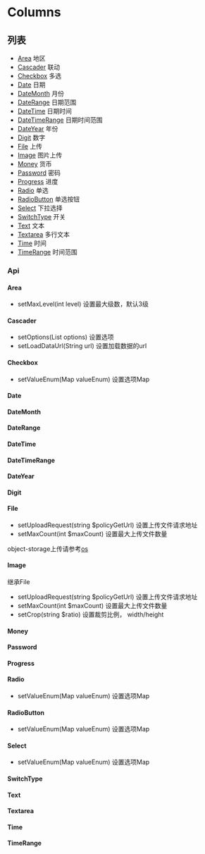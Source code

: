 # Columns

## 列表

* [Area](#Area) 地区
* [Cascader](#Cascader) 联动
* [Checkbox](#Checkbox) 多选
* [Date](#Date) 日期
* [DateMonth](#DateMonth) 月份
* [DateRange](#DateRange) 日期范围
* [DateTime](#DateTime) 日期时间
* [DateTimeRange](#DateTimeRange) 日期时间范围
* [DateYear](#DateYear) 年份
* [Digit](#Digit) 数字
* [File](#File) 上传
* [Image](#Image) 图片上传
* [Money](#Money) 货币
* [Password](#Password) 密码
* [Progress](#Progress) 进度
* [Radio](#Radio) 单选
* [RadioButton](#RadioButton) 单选按钮
* [Select](#Select) 下拉选择
* [SwitchType](#SwitchType) 开关
* [Text](#Text) 文本
* [Textarea](#Textarea) 多行文本
* [Time](#Time) 时间
* [TimeRange](#TimeRange) 时间范围

### Api

#### Area

* setMaxLevel(int level) 设置最大级数，默认3级

#### Cascader

* setOptions(List<CascaderOption> options) 设置选项
* setLoadDataUrl(String url) 设置加载数据的url

#### Checkbox

* setValueEnum(Map valueEnum) 设置选项Map

#### Date

#### DateMonth

#### DateRange

#### DateTime

#### DateTimeRange

#### DateYear

#### Digit

#### File

* setUploadRequest(string $policyGetUrl) 设置上传文件请求地址
* setMaxCount(int $maxCount) 设置最大上传文件数量

object-storage上传请参考[os](https://github.com/qq958691165/qscmf-formitem-object-storage?tab=readme-ov-file#%E4%BD%BF%E7%94%A8)

#### Image

继承File
* setUploadRequest(string $policyGetUrl) 设置上传文件请求地址
* setMaxCount(int $maxCount) 设置最大上传文件数量
* setCrop(string $ratio) 设置裁剪比例， width/height

#### Money

#### Password

#### Progress

#### Radio

* setValueEnum(Map valueEnum) 设置选项Map

#### RadioButton

* setValueEnum(Map valueEnum) 设置选项Map

#### Select

* setValueEnum(Map valueEnum) 设置选项Map

#### SwitchType

#### Text

#### Textarea

#### Time

#### TimeRange

